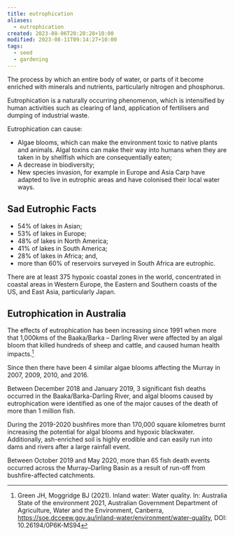 ```yaml
---
title: eutrophication
aliases:
  - eutrophication
created: 2023-08-06T20:20:28+10:00
modified: 2023-08-11T09:14:27+10:00
tags:
  - seed
  - gardening
---
```

The process by which an entire body of water, or parts of it become enriched with minerals and nutrients, particularly nitrogen and phosphorus.

Eutrophication is a naturally occurring phenomenon, which is intensified by human activities such as clearing of land, application of fertilisers and dumping of industrial waste.

Eutrophication can cause:
- Algae blooms, which can make the environment toxic to native plants and animals. Algal toxins can make their way into humans when they are taken in by shellfish which are consequentially eaten;
- A decrease in biodiversity;
- New species invasion, for example in Europe and Asia Carp have adapted to live in eutrophic areas and have colonised their local water ways.

## Sad Eutrophic Facts

- 54% of lakes in Asian;
- 53% of lakes in Europe;
- 48% of lakes in North America;
- 41% of lakes in South America;
- 28% of lakes in Africa; and,
- more than 60% of reservoirs surveyed in South Africa are eutrophic.

There are at least 375 hypoxic coastal zones in the world, concentrated in coastal areas in Western Europe, the Eastern and Southern coasts of the US, and East Asia, particularly Japan.

## Eutrophication in Australia

The effects of eutrophication has been increasing since 1991 when more that 1,000kms of the Baaka/Barka – Darling River were affected by an algal bloom that killed hundreds of sheep and cattle, and caused human health impacts.[^1]

Since then there have been 4 similar algae blooms affecting the Murray in 2007, 2009, 2010, and 2016.

Between December 2018 and January 2019, 3 significant fish deaths occurred in the Baaka/Barka-Darling River, and algal blooms caused by eutrophication were identified as one of the major causes of the death of more than 1 million fish.

During the 2019-2020 bushfires more than 170,000 square kilometres burnt increasing the potential for algal blooms and hypoxic blackwater. Additionally, ash-enriched soil is highly erodible and can easily run into dams and rivers after a large rainfall event.

Between October 2019 and May 2020, more than 65 fish death events occurred across the Murray–Darling Basin as a result of run-off from bushfire-affected catchments.

[^1]: Green JH, Moggridge BJ (2021). Inland water: Water quality. In: Australia State of the environment 2021, Australian Government Department of Agriculture, Water and the Environment, Canberra, https://soe.dcceew.gov.au/inland-water/environment/water-quality, DOI: 10.26194/0P6K-MS94